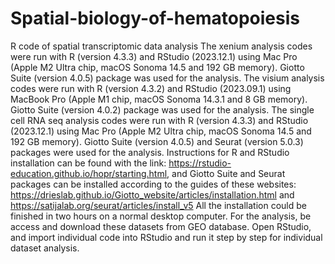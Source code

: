 # Spatial-biology-of-hematopoiesis
R code of spatial transcriptomic data analysis
The xenium analysis codes were run with R (version 4.3.3) and RStudio (2023.12.1) using Mac Pro (Apple M2 Ultra chip, macOS Sonoma 14.5 and 192 GB memory). Giotto Suite (version 4.0.5) package was used for the analysis.
The visium analysis codes were run with R (version 4.3.2) and RStudio (2023.09.1) using MacBook Pro (Apple M1 chip, macOS Sonoma 14.3.1 and 8 GB memory). Giotto Suite (version 4.0.2) package was used for the analysis.
The single cell RNA seq analysis codes were run with R (version 4.3.3) and RStudio (2023.12.1) using Mac Pro (Apple M2 Ultra chip, macOS Sonoma 14.5 and 192 GB memory). Giotto Suite (version 4.0.5) and Seurat (version 5.0.3) packages were used for the analysis.
Instructions for R and RStudio installation can be found with the link: https://rstudio-education.github.io/hopr/starting.html, and Giotto Suite and Seurat packages can be installed according to the guides of these websites: https://drieslab.github.io/Giotto_website/articles/installation.html and https://satijalab.org/seurat/articles/install_v5
All the installation could be finished in two hours on a normal desktop computer.
For the analysis, be access and download these datasets from GEO database. Open RStudio, and import individual code into RStudio and run it step by step for individual dataset analysis.
